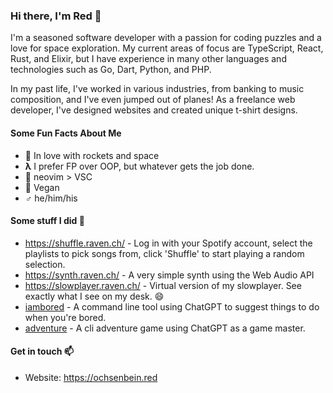 ### Hi there, I'm Red 👋

I'm a seasoned software developer with a passion for coding puzzles and a love for space exploration. My current areas of focus are TypeScript, React, Rust, and Elixir, but I have experience in many other languages and technologies such as Go, Dart, Python, and PHP.

In my past life, I've worked in various industries, from banking to music composition, and I've even jumped out of planes! As a freelance web developer, I've designed websites and created unique t-shirt designs.

#### Some Fun Facts About Me

- 🚀 In love with rockets and space  
- **λ** I prefer FP over OOP, but whatever gets the job done.
- 📓 neovim &gt; VSC
- 🌱 Vegan
- **♂** he/him/his

#### Some stuff I did 🔭

- https://shuffle.raven.ch/ - Log in with your Spotify account, select the playlists to pick songs from, click 'Shuffle' to start playing a random selection.
- https://synth.raven.ch/ - A very simple synth using the Web Audio API
- https://slowplayer.raven.ch/ - Virtual version of my slowplayer. See exactly what I see on my desk. 😄
- [iambored](https://www.npmjs.com/package/@redochsenbein/iambored) - A command line tool using ChatGPT to suggest things to do when you're bored.
- [adventure](https://github.com/syeo66/adventure) - A cli adventure game using ChatGPT as a game master.

#### Get in touch 📫

- Website: https://ochsenbein.red

<!--

- HackerRank profile: https://www.hackerrank.com/redochsenbein
- Exercism profile: https://exercism.org/profiles/syeo66

----

[![Red's Codewars rank](https://www.codewars.com/users/syeo66/badges/small)](https://www.codewars.com/users/syeo66)

----



![Red's GitHub stats](https://github-readme-stats.vercel.app/api?username=syeo66&count_private=true&theme=radical&show_icons=true&title_color=0891b2&text_color=ffffff&icon_color=0891b2&bg_color=1c1917&hide_border=true)

![Red's Streak](https://github-readme-streak-stats.herokuapp.com/?user=syeo66&stroke=ffffff&background=1c1917&ring=0891b2&fire=0891b2&currStreakNum=ffffff&currStreakLabel=0891b2&sideNums=ffffff&sideLabels=ffffff&dates=ffffff&hide_border=true)

![Red's Top Langs](https://github-readme-stats.vercel.app/api/top-langs/?username=syeo66&hide=c&theme=radical&layout=compact&langs_count=6&title_color=0891b2&text_color=ffffff&icon_color=0891b2&bg_color=1c1917&hide_border=true)


**syeo66/syeo66** is a ✨ _special_ ✨ repository because its `README.md` (this file) appears on your GitHub profile.

Here are some ideas to get you started:

- 🔭 I’m currently working on ...
- 🌱 I’m currently learning ...
- 👯 I’m looking to collaborate on ...
- 🤔 I’m looking for help with ...
- 💬 Ask me about ...
- 📫 How to reach me: ...
- 😄 Pronouns: ...
- ⚡ Fun fact: ...
-->
